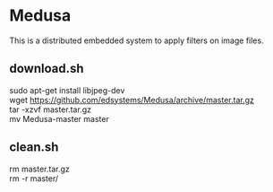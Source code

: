 # Medusa
This is a distributed embedded system to apply filters on image files.

## download.sh
sudo apt-get install libjpeg-dev <br />
wget https://github.com/edsystems/Medusa/archive/master.tar.gz <br />
tar -xzvf master.tar.gz <br />
mv Medusa-master master <br />

## clean.sh
rm master.tar.gz <br />
rm -r master/ <br />
